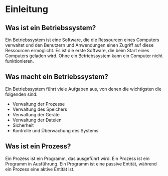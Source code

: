 # Einleitung

## Was ist ein Betriebssystem?

Ein Betriebssystem ist eine Software, die die Ressourcen eines Computers verwaltet und den Benutzern und Anwendungen einen Zugriff auf diese Ressourcen ermöglicht. Es ist die erste Software, die beim Start eines Computers geladen wird. Ohne ein Betriebssystem kann ein Computer nicht funktionieren.

## Was macht ein Betriebssystem?

Ein Betriebssystem führt viele Aufgaben aus, von denen die wichtigsten die folgenden sind:
- Verwaltung der Prozesse
- Verwaltung des Speichers
- Verwaltung der Geräte
- Verwaltung der Dateien
- Sicherheit
- Kontrolle und Überwachung des Systems

## Was ist ein Prozess?

Ein Prozess ist ein Programm, das ausgeführt wird. Ein Prozess ist ein Programm in Ausführung. Ein Programm ist eine passive Entität, während ein Prozess eine aktive Entität ist.